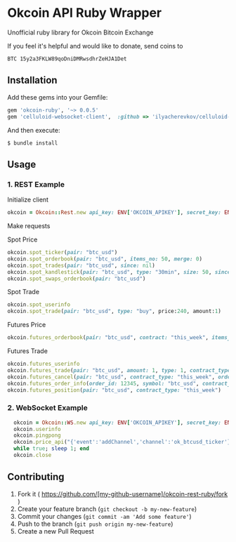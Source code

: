 # Okcoin API Ruby Wrapper
Unofficial ruby library for Okcoin Bitcoin Exchange

If you feel it's helpful and would like to donate, send coins to

```
BTC 15y2a3FKLW89qoDniDMRwsdhrZeHJA1Det
```

## Installation

Add these gems into your Gemfile:

```ruby
gem 'okcoin-ruby', '~> 0.0.5'
gem 'celluloid-websocket-client',  :github => 'ilyacherevkov/celluloid-websocket-client'
```

And then execute:

    $ bundle install

## Usage

### 1. REST Example
Initialize client
```ruby
okcoin = Okcoin::Rest.new api_key: ENV['OKCOIN_APIKEY'], secret_key: ENV['OKCOIN_SECRET']
```

Make requests

Spot Price
```ruby
okcoin.spot_ticker(pair: "btc_usd")
okcoin.spot_orderbook(pair: "btc_usd", items_no: 50, merge: 0)
okcoin.spot_trades(pair: "btc_usd", since: nil)
okcoin.spot_kandlestick(pair: "btc_usd", type: "30min", size: 50, since: nil)
okcoin.spot_swaps_orderbook(pair: "btc_usd")
```

Spot Trade
```ruby
okcoin.spot_userinfo
okcoin.spot_trade(pair: "btc_usd", type: "buy", price:240, amount:1)
```

Futures Price
```ruby
okcoin.futures_orderbook(pair: "btc_usd", contract: "this_week", items_no: 50)
```

Futures Trade
```ruby
okcoin.futures_userinfo
okcoin.futures_trade(pair: "btc_usd", amount: 1, type: 1, contract_type: "this_week", match_price: 1, price: nil, lever_rate: 10)
okcoin.futures_cancel(pair: "btc_usd", contract_type: "this_week", order_id: 12345)
okcoin.futures_order_info(order_id: 12345, symbol: "btc_usd", contract_type: "this_week", status: nil, current_page: nil, page_length: nil)
okcoin.futures_position(pair: "btc_usd", contract_type: "this_week")
```

### 2. WebSocket Example

```ruby
  okcoin = Okcoin::WS.new api_key: ENV['OKCOIN_APIKEY'], secret_key: ENV['OKCOIN_SECRET']
  okcoin.userinfo
  okcoin.pingpong
  okcoin.price_api("{'event':'addChannel','channel':'ok_btcusd_ticker'}")
  while true; sleep 1; end
  okcoin.close
``` 

## Contributing

1. Fork it ( https://github.com/[my-github-username]/okcoin-rest-ruby/fork )
2. Create your feature branch (`git checkout -b my-new-feature`)
3. Commit your changes (`git commit -am 'Add some feature'`)
4. Push to the branch (`git push origin my-new-feature`)
5. Create a new Pull Request
